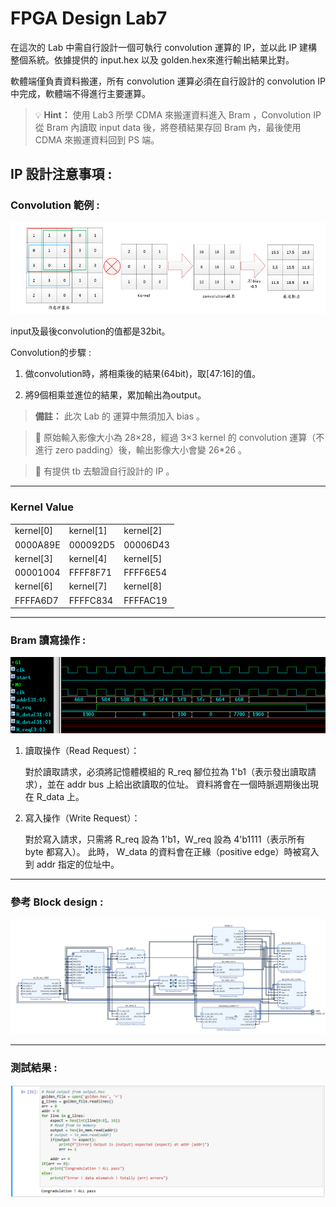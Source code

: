 # FPGA Design Lab7


在這次的 Lab 中需自行設計一個可執行 convolution 運算的 IP，並以此 IP 建構整個系統。依據提供的 input.hex 以及 golden.hex來進行輸出結果比對。

軟體端僅負責資料搬運，所有 convolution 運算必須在自行設計的 convolution IP 中完成，軟體端不得進行主要運算。


>💡 **Hint：** 使用 Lab3 所學 CDMA 來搬運資料進入 Bram ，Convolution IP 從 Bram 內讀取 input data 後，將卷積結果存回 Bram 內，最後使用 CDMA 來搬運資料回到 PS 端。


## IP 設計注意事項 : 

### Convolution 範例 : 
![](png/Convolution.png)

input及最後convolution的值都是32bit。

Convolution的步驟 :

   1. 做convolution時，將相乘後的結果(64bit)，取[47:16]的值。

   2. 將9個相乘並進位的結果，累加輸出為output。

> **備註：** 
此次 Lab 的 運算中無須加入 bias 。 


> 📌 原始輸入影像大小為 28×28，經過 3×3 kernel 的 convolution 運算（不進行 zero padding）後，輸出影像大小會變 26*26 。

> 📌 有提供 tb 去驗證自行設計的 IP 。

---

### Kernel Value

|   |  |  |
|-------------------|-------------------|-------------------|
| kernel[0] | kernel[1] | kernel[2] |
| 0000A89E | 000092D5 | 00006D43 |
| kernel[3] | kernel[4] | kernel[5] |
| 00001004 | FFFF8F71 | FFFF6E54 |
| kernel[6] | kernel[7] | kernel[8]|
| FFFFA6D7 | FFFFC834 | FFFFAC19 |

---

### Bram 讀寫操作 :

![](png/bram.png)

1. 讀取操作（Read Request）：

    對於讀取請求，必須將記憶體模組的 R_req 腳位拉為 1'b1（表示發出讀取請求），並在 addr bus 上給出欲讀取的位址。
    資料將會在一個時脈週期後出現在 R_data 上。

2. 寫入操作（Write Request）：

    對於寫入請求，只需將 R_req 設為 1'b1，W_req 設為 4'b1111（表示所有 byte 都寫入）。
    此時， W_data 的資料會在正緣（positive edge）時被寫入到 addr 指定的位址中。


---
### 參考 Block design  : 
![](png/block_design.png)

---

### 測試結果 : 
![](png/check.png)